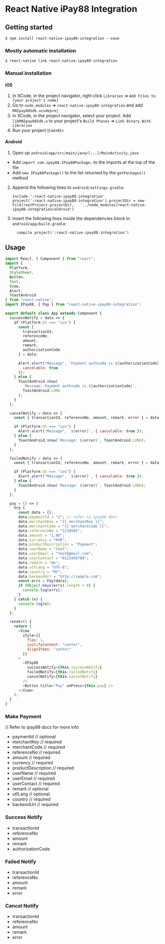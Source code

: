 # React Native iPay88 Integration

## Getting started

`$ npm install react-native-ipay88-integration --save`

### Mostly automatic installation

`$ react-native link react-native-ipay88-integration`

### Manual installation

#### iOS

1.  In XCode, in the project navigator, right click `Libraries` ➜ `Add Files to [your project's name]`
2.  Go to `node_modules` ➜ `react-native-ipay88-integration` and add `RNIpay88Sdk.xcodeproj`
3.  In XCode, in the project navigator, select your project. Add `libRNIpay88Sdk.a` to your project's `Build Phases` ➜ `Link Binary With Libraries`
4.  Run your project (`Cmd+R`)<

#### Android

1.  Open up `android/app/src/main/java/[...]/MainActivity.java`

* Add `import com.ipay88.IPay88Package;` to the imports at the top of the file
* Add `new IPay88Package()` to the list returned by the `getPackages()` method

2.  Append the following lines to `android/settings.gradle`:
    ```
    include ':react-native-ipay88-integration'
    project(':react-native-ipay88-integration').projectDir = new File(rootProject.projectDir, 	'../node_modules/react-native-ipay88-integration/android')
    ```
3.  Insert the following lines inside the dependencies block in `android/app/build.gradle`:
    ```
      compile project(':react-native-ipay88-integration')
    ```

## Usage

```javascript
import React, { Component } from "react";
import {
  Platform,
  StyleSheet,
  Button,
  Text,
  View,
  Alert,
  ToastAndroid
} from "react-native";
import IPay88, { Pay } from "react-native-ipay88-integration";

export default class App extends Component {
  successNotify = data => {
    if (Platform.OS === "ios") {
      const {
        transactionId,
        referenceNo,
        amount,
        remark,
        authorizationCode
      } = data;

      Alert.alert("Message", `Payment authcode is ${authorizationCode}`, {
        cancelable: true
      });
    } else {
      ToastAndroid.show(
        `Message: Payment authcode is ${authorizationCode}`,
        ToastAndroid.LONG
      );
    }
  };

  cancelNotify = data => {
    const { transactionId, referenceNo, amount, remark, error } = data;

    if (Platform.OS === "ios") {
      Alert.alert("Message", `${error}`, { cancelable: true });
    } else {
      ToastAndroid.show(`Message: ${error}`, ToastAndroid.LONG);
    }
  };

  failedNotify = data => {
    const { transactionId, referenceNo, amount, remark, error } = data;

    if (Platform.OS === "ios") {
      Alert.alert("Message", `${error}`, { cancelable: true });
    } else {
      ToastAndroid.show(`Message: ${error}`, ToastAndroid.LONG);
    }
  };

  pay = () => {
    try {
      const data = {};
      data.paymentId = "2"; // refer to ipay88 docs
      data.merchantKey = "{{ merchantKey }}";
      data.merchantCode = "{{ merchantCode }}";
      data.referenceNo = "1234565";
      data.amount = "1.00";
      data.currency = "MYR";
      data.productDescription = "Payment";
      data.userName = "test";
      data.userEmail = "test@gmail.com";
      data.userContact = "0123456789";
      data.remark = "me";
      data.utfLang = "UTF-8";
      data.country = "MY";
      data.backendUrl = "http://sample.com";
      const errs = Pay(data);
      if (Object.keys(errs).length > 0) {
        console.log(errs);
      }
    } catch (e) {
      console.log(e);
    }
  };

  render() {
    return (
      <View
        style={{
          flex: 1,
          justifyContent: "center",
          alignItems: "center"
        }}
      >
        <IPay88
          successNotify={this.successNotify}
          failedNotify={this.failedNotify}
          cancelNotify={this.cancelNotify}
        />
        <Button title="Pay" onPress={this.pay} />
      </View>
    );
  }
}
```

### Make Payment

// Refer to ipay88 docs for more info

* paymentId // optional
* merchantKey // required
* merchantCode // required
* referenceNo // required
* amount // required
* currency // required
* productDescription // required
* userName // required
* userEmail // required
* userContact // required
* remark // optional
* utfLang // optional
* country // required
* backendUrl // required

### Success Notify

* transactionId
* referenceNo
* amount
* remark
* authorizationCode

### Failed Notify

* transactionId
* referenceNo
* amount
* remark
* error

### Cancel Notify

* transactionId
* referenceNo
* amount
* remark
* error

